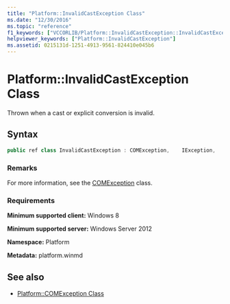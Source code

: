 ```yaml
---
title: "Platform::InvalidCastException Class"
ms.date: "12/30/2016"
ms.topic: "reference"
f1_keywords: ["VCCORLIB/Platform::InvalidCastException::InvalidCastException", "VCCORLIB/Platform::InvalidCastException"]
helpviewer_keywords: ["Platform::InvalidCastException"]
ms.assetid: 0215131d-1251-4913-9561-824410e045b6
---
```

# Platform::InvalidCastException Class

Thrown when a cast or explicit conversion is invalid.

## Syntax

```cpp
public ref class InvalidCastException : COMException,    IException,    IPrintable,    IEquatable
```

### Remarks

For more information, see the [COMException](../cppcx/platform-comexception-class.md) class.

### Requirements

**Minimum supported client:** Windows 8

**Minimum supported server:** Windows Server 2012

**Namespace:** Platform

**Metadata:** platform.winmd

## See also

- [Platform::COMException Class](../cppcx/platform-comexception-class.md)
